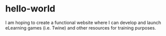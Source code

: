 # hello-world
I am hoping to create a functional website where I can develop and launch eLearning games (i.e. Twine) and other resources for training purposes.
